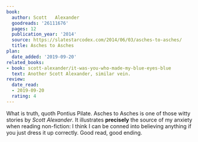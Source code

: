 ```yaml
---
book:
  author: Scott   Alexander
  goodreads: '26111676'
  pages: 12
  publication_year: '2014'
  source: https://slatestarcodex.com/2014/06/03/asches-to-asches/
  title: Asches to Asches
plan:
  date_added: '2019-09-20'
related_books:
- book: scott-alexander/it-was-you-who-made-my-blue-eyes-blue
  text: Another Scott Alexander, similar vein.
review:
  date_read:
  - 2019-09-20
  rating: 4
---
```


What is truth, quoth Pontius Pilate.  Asches to Asches is one of those witty stories by *Scott Alexander*. It
illustrates **precisely** the source of my anxiety when reading non-fiction: I think I can be conned into believing
anything if you just dress it up correctly. Good read, good ending.
